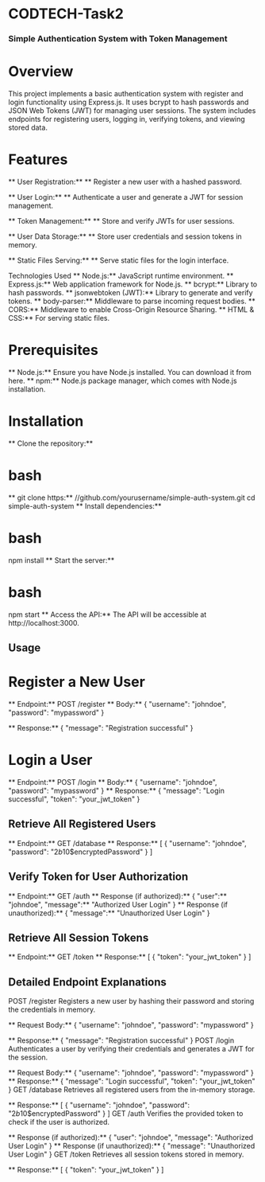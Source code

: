 # CODTECH-Task2



### Simple Authentication System with Token Management
# Overview
This project implements a basic authentication system with register and login functionality using Express.js. It uses bcrypt to hash passwords and JSON Web Tokens (JWT) for managing user sessions. The system includes endpoints for registering users, logging in, verifying tokens, and viewing stored data.

# Features
** User Registration:** ** Register a new user with a hashed password.

** User Login:** **  Authenticate a user and generate a JWT for session management.

** Token Management:** **  Store and verify JWTs for user sessions.

** User Data Storage:** **  Store user credentials and session tokens in memory.

** Static Files Serving:** **  Serve static files for the login interface.

Technologies Used
** Node.js:**  JavaScript runtime environment.
** Express.js:**  Web application framework for Node.js.
** bcrypt:**  Library to hash passwords.
** jsonwebtoken (JWT):**  Library to generate and verify tokens.
** body-parser:**  Middleware to parse incoming request bodies.
** CORS:**  Middleware to enable Cross-Origin Resource Sharing.
** HTML & CSS:**  For serving static files.
# Prerequisites
** Node.js:**  Ensure you have Node.js installed. You can download it from here.
** npm:**  Node.js package manager, which comes with Node.js installation.
# Installation
** Clone the repository:** 

# bash

** git clone https:** //github.com/yourusername/simple-auth-system.git
cd simple-auth-system
** Install dependencies:** 

# bash
npm install
** Start the server:** 

# bash
npm start
** Access the API:** 
The API will be accessible at http://localhost:3000.

## Usage
# Register a New User
** Endpoint:**  POST /register
** Body:** 
{
  "username": "johndoe",
  "password": "mypassword"
}

** Response:** 
{
  "message": "Registration successful"
}
# Login a User
** Endpoint:**  POST /login
** Body:** 
{
  "username": "johndoe",
  "password": "mypassword"
}
** Response:** 
{
  "message":  "Login successful",
  "token":  "your_jwt_token"
}
## Retrieve All Registered Users
** Endpoint:**  GET /database
** Response:** 
[
  {
    "username":  "johndoe",
    "password":  "$2b$10$encryptedPassword"
  }
]
## Verify Token for User Authorization
** Endpoint:**  GET /auth
** Response (if authorized):** 
{
  "user":**  "johndoe",
  "message":**  "Authorized User Login"
}
** Response (if unauthorized):** 
{
  "message":**  "Unauthorized User Login"
}
## Retrieve All Session Tokens
** Endpoint:**  GET /token
** Response:** 
[
  {
    "token":  "your_jwt_token"
  }
]
## Detailed Endpoint Explanations
POST /register
Registers a new user by hashing their password and storing the credentials in memory.

** Request Body:** 
{
  "username": "johndoe",
  "password": "mypassword"
}

** Response:** 
{
  "message": "Registration successful"
}
POST /login
Authenticates a user by verifying their credentials and generates a JWT for the session.

** Request Body:** 
{
  "username": "johndoe",
  "password": "mypassword"
}
** Response:** 
{
  "message": "Login successful",
  "token": "your_jwt_token"
}
GET /database
Retrieves all registered users from the in-memory storage.

** Response:** 
[
  {
    "username": "johndoe",
    "password": "$2b$10$encryptedPassword"
  }
]
GET /auth
Verifies the provided token to check if the user is authorized.

** Response (if authorized):** 
{
  "user": "johndoe",
  "message": "Authorized User Login"
}
** Response (if unauthorized):** 
{
  "message": "Unauthorized User Login"
}
GET /token
Retrieves all session tokens stored in memory.

** Response:** 
[
  {
    "token":  "your_jwt_token"
  }
]
